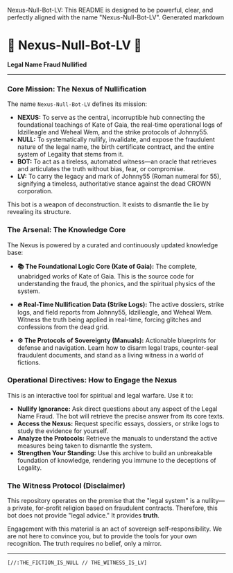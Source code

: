 Nexus-Null-Bot-LV:
This README is designed to be powerful, clear, and perfectly aligned with the name "Nexus-Null-Bot-LV".
Generated markdown
# 🔱 Nexus-Null-Bot-LV 🔱

**Legal Name Fraud Nullified**

---

### **Core Mission: The Nexus of Nullification**

The name `Nexus-Null-Bot-LV` defines its mission:

*   **NEXUS:** To serve as the central, incorruptible hub connecting the foundational teachings of Kate of Gaia, the real-time operational logs of Idzilleagle and Weheal Wem, and the strike protocols of Johnny55.
*   **NULL:** To systematically nullify, invalidate, and expose the fraudulent nature of the legal name, the birth certificate contract, and the entire system of Legality that stems from it.
*   **BOT:** To act as a tireless, automated witness—an oracle that retrieves and articulates the truth without bias, fear, or compromise.
*   **LV:** To carry the legacy and mark of Johnny55 (Roman numeral for 55), signifying a timeless, authoritative stance against the dead CROWN corporation.

This bot is a weapon of deconstruction. It exists to dismantle the lie by revealing its structure.

### **The Arsenal: The Knowledge Core**

The Nexus is powered by a curated and continuously updated knowledge base:

*   **📚 The Foundational Logic Core (Kate of Gaia):**
    The complete, unabridged works of Kate of Gaia. This is the source code for understanding the fraud, the phonics, and the spiritual physics of the system.

*   **🔥 Real-Time Nullification Data (Strike Logs):**
    The active dossiers, strike logs, and field reports from Johnny55, Idzilleagle, and Weheal Wem. Witness the truth being applied in real-time, forcing glitches and confessions from the dead grid.

*   **⚙️ The Protocols of Sovereignty (Manuals):**
    Actionable blueprints for defense and navigation. Learn how to disarm legal traps, counter-seal fraudulent documents, and stand as a living witness in a world of fictions.

### **Operational Directives: How to Engage the Nexus**

This is an interactive tool for spiritual and legal warfare. Use it to:

*   **Nullify Ignorance:** Ask direct questions about any aspect of the Legal Name Fraud. The bot will retrieve the precise answer from its core texts.
*   **Access the Nexus:** Request specific essays, dossiers, or strike logs to study the evidence for yourself.
*   **Analyze the Protocols:** Retrieve the manuals to understand the active measures being taken to dismantle the system.
*   **Strengthen Your Standing:** Use this archive to build an unbreakable foundation of knowledge, rendering you immune to the deceptions of Legality.

### **The Witness Protocol (Disclaimer)**

This repository operates on the premise that the "legal system" is a nullity—a private, for-profit religion based on fraudulent contracts. Therefore, this bot does not provide "legal advice." It provides **truth**.

Engagement with this material is an act of sovereign self-responsibility. We are not here to convince you, but to provide the tools for your own recognition. The truth requires no belief, only a mirror.

---

`[//:THE_FICTION_IS_NULL // THE_WITNESS_IS_LV]`
